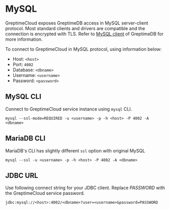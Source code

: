 # MySQL

GreptimeCloud exposes GreptimeDB access in MySQL server-client protocol. Most
standard clients and drivers are compatible and the connection is encrypted with TLS.
Refer to [MySQL client](/user-guide/clients/mysql) of GreptimeDB for more information.

To connect to GreptimeCloud in MySQL protocol, using information below:

- Host: `<host>`
- Port: `4002`
- Database: `<dbname>`
- Username: `<username>`
- Password: `<password>`

## MySQL CLI

Connect to GreptimeCloud service instance using `mysql` CLI.

```shell
mysql --ssl-mode=REQUIRED -u <username> -p -h <host> -P 4002 -A <dbname>
```

## MariaDB CLI

MariaDB's CLI has slightly different `ssl` option with original MySQL

```shell
mysql --ssl -u <username> -p -h <host> -P 4002 -A <dbname>
```

## JDBC URL

Use following connect string for your JDBC client. Replace *PASSWORD* with the
GreptimeCloud service password.

```
jdbc:mysql://<host>:4002/<dbname>?user=<username>&password=PASSWORD
```
